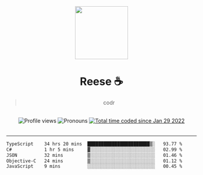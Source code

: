 <div align='center'>
  <img src='https://avatars.githubusercontent.com/u/73779441?v=4' width='140' height='140' />
  <h1>Reese ☕️</h1>
  <blockquote>codr</blockquote>
  
  <br />
  
  <img alt="Profile views" src="https://komarev.com/ghpvc/?username=ruffpuff1" />
  <img alt='Pronouns' src='https://img.shields.io/endpoint?url=https://pronoundb.org/shields/61181f81be124c42b207bffd' />
  <a href="https://wakatime.com/@72bf611d-9557-4a85-aa1d-46f6a3346744"><img src="https://wakatime.com/badge/user/72bf611d-9557-4a85-aa1d-46f6a3346744.svg" alt="Total time coded since Jan 29 2022" /></a>
</div><br />

<hr />

<!--START_SECTION:waka-->

```txt
TypeScript    34 hrs 20 mins  ███████████████████████▒░   93.77 %
C#            1 hr 5 mins     ▓░░░░░░░░░░░░░░░░░░░░░░░░   02.99 %
JSON          32 mins         ▒░░░░░░░░░░░░░░░░░░░░░░░░   01.46 %
Objective-C   24 mins         ▒░░░░░░░░░░░░░░░░░░░░░░░░   01.12 %
JavaScript    9 mins          ░░░░░░░░░░░░░░░░░░░░░░░░░   00.45 %
```

<!--END_SECTION:waka-->
